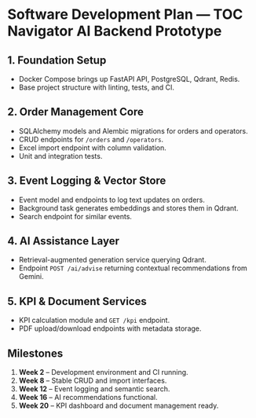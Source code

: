 # Software Development Plan — TOC Navigator AI Backend Prototype

## 1. Foundation Setup
- Docker Compose brings up FastAPI API, PostgreSQL, Qdrant, Redis.
- Base project structure with linting, tests, and CI.

## 2. Order Management Core
- SQLAlchemy models and Alembic migrations for orders and operators.
- CRUD endpoints for `/orders` and `/operators`.
- Excel import endpoint with column validation.
- Unit and integration tests.

## 3. Event Logging & Vector Store
- Event model and endpoints to log text updates on orders.
- Background task generates embeddings and stores them in Qdrant.
- Search endpoint for similar events.

## 4. AI Assistance Layer
- Retrieval-augmented generation service querying Qdrant.
- Endpoint `POST /ai/advise` returning contextual recommendations from Gemini.

## 5. KPI & Document Services
- KPI calculation module and `GET /kpi` endpoint.
- PDF upload/download endpoints with metadata storage.

## Milestones
1. **Week 2** – Development environment and CI running.
2. **Week 8** – Stable CRUD and import interfaces.
3. **Week 12** – Event logging and semantic search.
4. **Week 16** – AI recommendations functional.
5. **Week 20** – KPI dashboard and document management ready.
